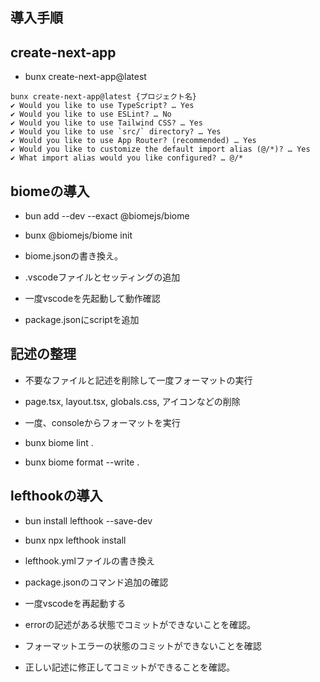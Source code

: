 ## 導入手順

## create-next-app

- bunx create-next-app@latest

```
bunx create-next-app@latest {プロジェクト名}
✔ Would you like to use TypeScript? … Yes
✔ Would you like to use ESLint? … No
✔ Would you like to use Tailwind CSS? … Yes
✔ Would you like to use `src/` directory? … Yes
✔ Would you like to use App Router? (recommended) … Yes
✔ Would you like to customize the default import alias (@/*)? … Yes
✔ What import alias would you like configured? … @/*
```

## biomeの導入

- bun add --dev --exact @biomejs/biome

- bunx @biomejs/biome init

- biome.jsonの書き換え。

- .vscodeファイルとセッティングの追加

- 一度vscodeを先起動して動作確認

- package.jsonにscriptを追加

## 記述の整理

- 不要なファイルと記述を削除して一度フォーマットの実行

- page.tsx, layout.tsx, globals.css, アイコンなどの削除

- 一度、consoleからフォーマットを実行

- bunx biome lint . 

- bunx biome format --write . 

## lefthookの導入

- bun install lefthook --save-dev

- bunx npx lefthook install

- lefthook.ymlファイルの書き換え

- package.jsonのコマンド追加の確認

- 一度vscodeを再起動する

- errorの記述がある状態でコミットができないことを確認。

- フォーマットエラーの状態のコミットができないことを確認

- 正しい記述に修正してコミットができることを確認。
